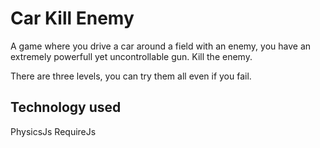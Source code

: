 Car Kill Enemy
==============

A game where you drive a car around a field with an enemy, you have an extremely
powerfull yet uncontrollable gun. Kill the enemy.

There are three levels, you can try them all even if you fail.

Technology used
---------------
PhysicsJs
RequireJs

